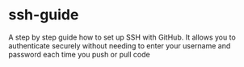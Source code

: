 # ssh-guide
A step by step guide how to  set up SSH with GitHub. It allows you to authenticate securely without needing to enter your username and password each time you push or pull code
